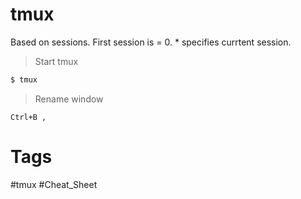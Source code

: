# tmux
Based on sessions. First session is = 0. * specifies currtent session.

> Start tmux
```bash
$ tmux
```

> Rename window
```
Ctrl+B ,
```





# Tags
#tmux #Cheat_Sheet 